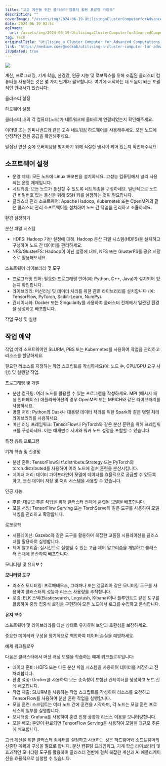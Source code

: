 ```yaml
---
title: "고급 계산을 위한 클러스터 컴퓨터 활용 포괄적 가이드"
description: ""
coverImage: "/assets/img/2024-06-19-UtilisingaClusterComputerforAdvancedComputationsAComprehensiveGuide_0.png"
date: 2024-06-19 02:54
ogImage:
  url: /assets/img/2024-06-19-UtilisingaClusterComputerforAdvancedComputationsAComprehensiveGuide_0.png
tag: Tech
originalTitle: "Utilising a Cluster Computer for Advanced Computations: A Comprehensive Guide"
link: "https://medium.com/@modkob/utilising-a-cluster-computer-for-advanced-computations-a-comprehensive-guide-eefc8e695189"
isUpdated: true
---
```


<img src="/assets/img/2024-06-19-UtilisingaClusterComputerforAdvancedComputationsAComprehensiveGuide_0.png" />

계산, 프로그래밍, 기계 학습, 신경망, 인공 지능 및 로보틱스를 위해 조립된 클러스터 컴퓨터를 사용하는 것은 몇 가지 단계가 필요합니다. 여기에 시작하는 데 도움이 되는 포괄적인 안내서가 있습니다:

클러스터 설정

하드웨어 설정

<div class="content-ad"></div>

클러스터 내의 각 컴퓨터(노드)가 네트워크에 올바르게 연결되었는지 확인해주세요.

이더넷 또는 인피니밴드와 같은 고속 네트워킹 하드웨어를 사용해주세요. 모든 노드에 안정적인 전원 공급을 확인해주세요.

밀집된 연산 중에 오버히팅을 방지하기 위해 적절한 냉각이 되어 있는지 확인해주세요.

## 소프트웨어 설정

<div class="content-ad"></div>

- 운영 체제: 모든 노드에 Linux 배포판을 설치하세요. 고성능 컴퓨팅에서 널리 사용되는 운영 체제입니다.
- 네트워킹: 모든 노드가 통신할 수 있도록 네트워킹을 구성하세요. 일반적으로 노드 간 비밀번호 없는 통신을 위해 SSH 키를 설정하는 것이 필요합니다.
- 클러스터 관리 소프트웨어: Apache Hadoop, Kubernetes 또는 OpenMPI와 같은 클러스터 관리 소프트웨어를 설치하여 노드 간 작업을 관리하고 조율하세요.

환경 설정하기

분산 파일 시스템

- HDFS: Hadoop 기반 설정에 대해, Hadoop 분산 파일 시스템(HDFS)을 설치하고 구성하여 노드 간 데이터를 관리하세요.
- NFS/GlusterFS: Hadoop이 아닌 설정에 대해, NFS 또는 GlusterFS를 공유 저장소로 활용해보세요.

<div class="content-ad"></div>

소프트웨어 라이브러리 및 도구

- 프로그래밍 언어: 필요한 프로그래밍 언어(예: Python, C++, Java)가 설치되어 있는지 확인합니다.
- 라이브러리: 머신러닝 및 데이터 처리를 위한 관련 라이브러리를 설치합니다 (예: TensorFlow, PyTorch, Scikit-Learn, NumPy).
- 컨테이너화: Docker 또는 Singularity를 사용하여 클러스터 전체에서 일관된 환경을 생성하고 배포합니다.

작업 구성 및 실행

## 작업 예약

<div class="content-ad"></div>

작업 예약 소프트웨어인 SLURM, PBS 또는 Kubernetes를 사용하여 작업을 관리하고 리소스를 할당하세요.

필요한 리소스를 지정하는 작업 스크립트를 작성하세요(예: 노드 수, CPU/GPU 요구 사항) 및 실행할 작업.

프로그래밍 및 개발

- 분산 컴퓨팅: 여러 노드를 활용할 수 있는 프로그램을 작성하세요. MPI (메시지 패싱 인터페이스) 애플리케이션의 경우 OpenMPI 또는 MPICH와 같은 라이브러리를 사용하세요.
- 병렬 처리: Python의 Dask나 대용량 데이터 처리를 위한 Spark와 같은 병렬 처리 라이브러리를 사용하세요.
- 머신 러닝 프레임워크: TensorFlow나 PyTorch와 같은 분산 훈련을 위해 프레임워크를 구성하세요. 이는 매개변수 서버와 워커 노드 설정을 포함할 수 있습니다.

<div class="content-ad"></div>

특정 응용 프로그램

기계 학습 및 신경망

- 분산 훈련: TensorFlow의 tf.distribute.Strategy 또는 PyTorch의 torch.distributed를 사용하여 여러 노드에 걸쳐 훈련을 분산시킵니다.
- 데이터 처리: 데이터 파이프라인이 모델에 데이터를 효율적으로 공급할 수 있도록 하고, 분산 데이터 저장 및 처리 시스템을 사용할 수 있습니다.

인공 지능

<div class="content-ad"></div>

- 추론: 대규모 추론 작업을 위해 클러스터 전체에 훈련된 모델을 배포합니다.
- 모델 서빙: TensorFlow Serving 또는 TorchServe와 같은 도구를 사용하여 모델 서빙을 관리하고 확장합니다.

로봇공학

- 시뮬레이션: Gazebo와 같은 도구를 활용하여 복잡한 고품질 시뮬레이션을 클러스터를 활용하여 실행합니다.
- 제어 알고리즘: 실시간으로 실행될 수 있는 고급 제어 알고리즘을 개발하고 클러스터 전체에 분산하여 배포합니다.

모니터링 및 유지보수

<div class="content-ad"></div>

**모니터링 도구**

- 리소스 모니터링: 프로메테우스, 그라파나 또는 갱글리아 같은 모니터링 도구를 사용하여 클러스터의 성능과 리소스 사용량을 추적합니다.
- 로깅: ELK 스택(Elasticsearch, Logstash, Kibana)이나 플루언트드 같은 도구를 활용하여 중앙 집중식 로깅을 구현하여 모든 노드에서 로그를 수집하고 분석합니다.

**유지 보수**

소프트웨어 및 라이브러리를 최신 상태로 유지하여 보안과 호환성을 보장하세요.

<div class="content-ad"></div>

중요한 데이터와 구성을 정기적으로 백업하여 데이터 손실을 예방하세요.

예제 워크플로우

다음은 클러스터에서 머신 러닝 모델을 학습하는 예제 워크플로우입니다:

- 데이터 준비: HDFS 또는 다른 분산 파일 시스템을 사용하여 데이터를 저장하고 전처리합니다.
- 환경 설정: Docker를 사용하여 모든 종속성이 포함된 컨테이너를 생성하고 노드 간에 배포합니다.
- 작업 제출: SLURM을 사용하는 작업 스크립트를 작성하여 리소스를 요청하고 TensorFlow를 사용하여 분산 훈련 작업을 실행합니다.
- 모델 훈련: 스크립트는 여러 노드 간에 훈련을 시작하며, 각 노드는 모델 훈련 프로세스의 일부를 실행합니다.
- 모니터링: Grafana를 사용하여 훈련 진행 상황과 리소스 이용을 모니터링합니다.
- 모델 배포: 훈련이 완료되면 TensorFlow Serving을 사용하여 모델을 대규모 추론에 배포합니다.

<div class="content-ad"></div>

고급 계산을 위한 클러스터 컴퓨터를 설정하고 사용하는 것은 하드웨어와 소프트웨어의 신중한 계획과 구성을 필요로 합니다. 분산 컴퓨팅 프레임워크, 기계 학습 라이브러리 및 효과적인 모니터링 도구를 활용하여 클러스터 전반에 걸쳐 복잡한 계산과 AI 애플리케이션을 효율적으로 실행할 수 있습니다.
